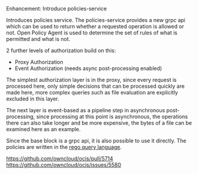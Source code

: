 Enhancement: Introduce policies-service

Introduces policies service. The policies-service provides a new grpc api which can be used to return whether a requested operation is allowed or not.
Open Policy Agent is used to determine the set of rules of what is permitted and what is not.

2 further levels of authorization build on this:

* Proxy Authorization
* Event Authorization (needs async post-processing enabled)

The simplest authorization layer is in the proxy, since every request is processed here, only simple decisions that can be processed quickly are made here, more complex queries such as file evaluation are explicitly excluded in this layer.

The next layer is event-based as a pipeline step in asynchronous post-processing, since processing at this point is asynchronous, the operations there can also take longer and be more expensive,
the bytes of a file can be examined here as an example.

Since the base block is a grpc api, it is also possible to use it directly.
The policies are written in the [rego query language](https://www.openpolicyagent.org/docs/latest/policy-language/).

https://github.com/owncloud/ocis/pull/5714
https://github.com/owncloud/ocis/issues/5580
